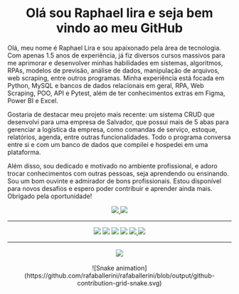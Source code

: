 <div align="center">     
        <h1>Olá sou Raphael lira e seja bem vindo ao meu GitHub </h1>
</div>

Olá, meu nome é Raphael Lira e sou apaixonado pela área de tecnologia. Com apenas 1.5 anos de experiência, já fiz diversos cursos massivos para me aprimorar e desenvolver minhas habilidades em sistemas, algoritmos, RPAs, modelos de previsão, análise de dados, manipulação de arquivos, web scraping, entre outros programas. Minha experiência está focada em Python, MySQL e bancos de dados relacionais em geral, RPA, Web Scraping, POO, API e Pytest, além de ter conhecimentos extras em Figma, Power BI e Excel.

Gostaria de destacar meu projeto mais recente: um sistema CRUD que desenvolvi para uma empresa de Salvador, que possui mais de 5 abas para gerenciar a logística da empresa, como comandas de serviço, estoque, relatórios, agenda, entre outras funcionalidades. Todo o programa conversa entre si e com um banco de dados que compilei e hospedei em uma plataforma.

Além disso, sou dedicado e motivado no ambiente profissional, e adoro trocar conhecimentos com outras pessoas, seja aprendendo ou ensinando. Sou um bom ouvinte e admirador de bons profissionais. Estou disponível para novos desafios e espero poder contribuir e aprender ainda mais. Obrigado pela oportunidade!
<div align="center">
        <a href="https://github.com/Raphael-Lira">
            <img height="150em" src="https://github-readme-stats.vercel.app/api?username=Raphael-Lira&count_private=true&include_all_commits=true&show_icons=true&theme=dracula&hide_border=false&show_owner=true"/>
            <img height="150em" src="https://github-readme-stats.vercel.app/api/top-langs/?username=Raphael-Lira&theme=dracula&hide_border=false&&layout=compact"/>
        </a>
<hr>
<div style="display: inline_block" align="center">
        <img src="https://img.shields.io/badge/Python-FFD43B?style=for-the-badge&logo=python&logoColor=blue">
        <img src='https://img.shields.io/badge/SQLite-07405E?style=for-the-badge&logo=sqlite&logoColor=white'>
        <img src='https://img.shields.io/badge/PostgreSQL-316192?style=for-the-badge&logo=postgresql&logoColor=white'>
        <img src='https://img.shields.io/badge/Selenium-43B02A?style=for-the-badge&logo=Selenium&logoColor=white'>
        <a href= 'https://www.linkedin.com/in/raphaellira/'><img src='https://img.shields.io/badge/LinkedIn-0077B5?style=for-the-badge&logo=linkedin&logoColor=white'>
        </a>
        <a href= 'https://www.instagram.com/raphael_llira/'><img src='https://img.shields.io/badge/Instagram-E4405F?style=for-the-badge&logo=instagram&logoColor=white'>
        </a>
        
</div> 
<div>
        <hr>
        <img align="center" src="https://i.pinimg.com/originals/74/5c/c9/745cc90fcc688569610f84bc5d2b2fd6.gif">  
</div>
<br>
![Snake animation](https://github.com/rafaballerini/rafaballerini/blob/output/github-contribution-grid-snake.svg)

